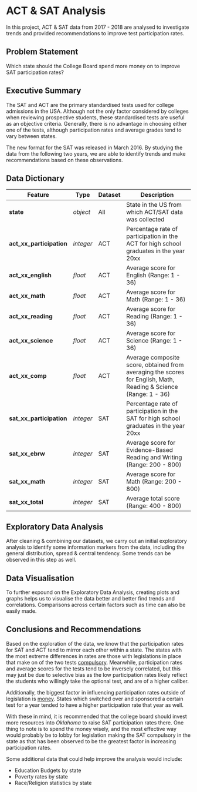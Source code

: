 # ACT & SAT Analysis

In this project, ACT & SAT data from 2017 - 2018 are analysed to investigate trends and provided recommendations to improve test participation rates.

## Problem Statement

Which state should the College Board spend more money on to improve SAT participation rates?

## Executive Summary

The SAT and ACT are the primary standardised tests used for college admissions in the USA. Although not the only factor considered by colleges when reviewing prospective students, these standardised tests are useful as an objective criteria. Generally, there is no advantage in choosing either one of the tests, although participation rates and average grades tend to vary between states.

The new format for the SAT was released in March 2016. By studying the data from the following two years, we are able to identify trends and make recommendations based on these observations.

## Data Dictionary

|Feature|Type|Dataset|Description|
|---|---|---|---|
|**state**|*object*|All|State in the US from which ACT/SAT data was collected|
|**act_xx_participation**|*integer*|ACT|Percentage rate of participation in the ACT for high school graduates in the year 20xx|
|**act_xx_english**|*float*|ACT|Average score for English (Range: 1 - 36)|
|**act_xx_math**|*float*|ACT|Average score for Math (Range: 1 - 36)|
|**act_xx_reading**|*float*|ACT|Average score for Reading (Range: 1 - 36)|
|**act_xx_science**|*float*|ACT|Average score for Science (Range: 1 - 36)|
|**act_xx_comp**|*float*|ACT|Average composite score, obtained from averaging the scores for English, Math, Reading & Science (Range: 1 - 36)|
|**sat_xx_participation**|*integer*|SAT|Percentage rate of participation in the SAT for high school graduates in the year 20xx|
|**sat_xx_ebrw**|*integer*|SAT|Average score for Evidence-Based Reading and Writing (Range: 200 - 800)|
|**sat_xx_math**|*integer*|SAT|Average score for Math (Range: 200 - 800)|
|**sat_xx_total**|*integer*|SAT|Average total score (Range: 400 - 800)|

## Exploratory Data Analysis

After cleaning & combining our datasets, we carry out an initial exploratory analysis to identify some information markers from the data, including the general distribution, spread & central tendency. Some trends can be observed in this step as well.

## Data Visualisation

To further expound on the Exploratory Data Analysis, creating plots and graphs helps us to visualise the data better and better find trends and correlations. Comparisons across certain factors such as time can also be easily made.

## Conclusions and Recommendations

Based on the exploration of the data, we know that the participation rates for SAT and ACT tend to mirror each other within a state. The states with the most extreme differences in rates are those with legislations in place that make on of the two tests [compulsory](https://blog.prepscholar.com/average-sat-scores-by-state-most-recent). Meanwhile, participation rates and average scores for the tests tend to be inversely correlated, but this may just be due to selective bias as the low participation rates likely reflect the students who willingly take the optional test, and are of a higher caliber.

Additionally, the biggest factor in influencing participation rates outside of legislation is [money](https://www.chicagotribune.com/news/breaking/ct-iillinois-act-exam-met-20170414-story.html). States which switched over and sponsored a certain test for a year tended to have a higher participation rate that year as well.

With these in mind, it is recommended that the college board should invest more resources into *Oklahoma* to raise SAT participation rates there. One thing to note is to spend the money wisely, and the most effective way would probably be to lobby for legislation making the SAT compulsory in the state as that has been observed to be the greatest factor in increasing participation rates.

Some additional data that could help improve the analysis would include:
- Education Budgets by state
- Poverty rates by state
- Race/Religion statistics by state
